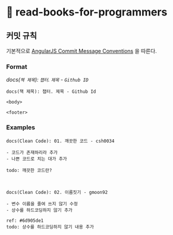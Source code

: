 # :book: read-books-for-programmers

## 커밋 규칙

기본적으로 [AngularJS Commit Message Conventions](https://gist.github.com/stephenparish/9941e89d80e2bc58a153) 을 따른다.

### Format

_docs(`첵 제목`): `챕터`. `제목` - `Github ID`_

``` text
docs(책 제목): 챕터. 제목 - Github Id

<body>

<footer>
```

### Examples

``` text
docs(Clean Code): 01. 깨끗한 코드 - csh0034

- 코드가 존재하리라 추가
- 나쁜 코드로 치는 대가 추가

todo: 깨끗한 코드란?



docs(Clean Code): 02. 이름짓기 - gmoon92

- 변수 이름을 줄여 쓰지 않기 수정
- 상수를 하드코딩하지 않기 추가

ref: #6d905de1
todo: 상수를 하드코딩하지 않기 내용 추가
```
